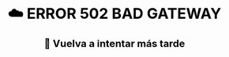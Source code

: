<div style="background-image: url('https://th.bing.com/th/id/R.88dbe51eaec7b431b52d724c2a21944f?rik=scusRyVektEq5A&riu=http%3a%2f%2fwww.gpmasociados.com%2fweb%2fimages%2ffoto-noticias%2fSAT.jpg&ehk=HOBHGaroS%2bD9oRP12pt49cUz%2ftov%2fqJXpBCeYWJ1WKs%3d&risl=&pid=ImgRaw&r=0'); background-size: cover; background-position: center; padding: 20px; color: black; text-align: center;">
    <h1 style="font-size: 30px; font-weight: bold;">
        ☁️ ERROR 502 BAD GATEWAY
    </h1>
    <p style="font-size: 20px; font-weight: bold;">
        🔄 Vuelva a intentar más tarde
    </p>
</div>
